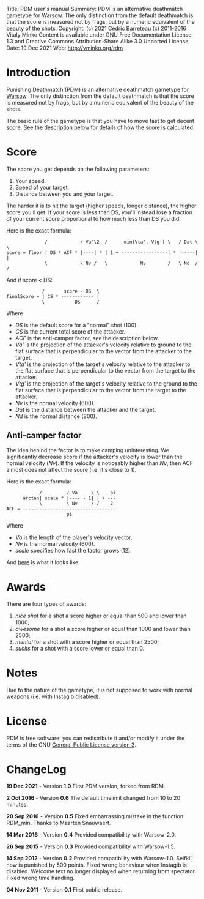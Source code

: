 Title:      PDM user's manual
Summary:    PDM is an alternative deathmatch gametype for Warsow.  The only
            distinction from the default deathmatch is that the score is
            measured not by frags, but by a numeric equivalent of the beauty
            of the shots.
Copyright:  (c) 2021 Cédric Barreteau
            (c) 2011-2016 Vitaly Minko
            Content is available under GNU Free Documentation License 1.3 and
            Creative Commons Attribution-Share Alike 3.0 Unported License
Date:       19 Dec 2021
Web:        http://vminko.org/rdm


Introduction
============

Punishing Deathmatch (PDM) is an alternative deathmatch gametype for
[Warsow][wsw]. The only distinction from the default deathmatch is that the
score is measured not by frags, but by a numeric equivalent of the beauty of
the shots.

The basic rule of the gametype is that you have to move fast to get decent
score. See the description below for details of how the score is calculated.


Score
=====

The score you get depends on the following parameters:

1. Your speed.
2. Speed of your target.
3. Distance between you and your target.

The harder it is to hit the target (higher speeds, longer distance), the higher
score you'll get. If your score is less than DS, you'll instead lose a fraction
of your current score proportional to how much less than DS you did.

Here is the exact formula:

                  /            / Va'\2  /      min(Vta', Vtg') \   / Dat \ \
    score = floor | DS * ACF * |----| * | 1 + -----------------| * |-----| |
                  \            \ Nv /   \            Nv        /   \ Nd  / /

And if score < DS:

                 /       score - DS  \
    finalScore = | CS * ------------ |
                 \           DS      /
Where

* *DS* is the default score for a "normal" shot (100).
* *CS* is the current total score of the attacker.
* *ACF* is the anti-camper factor, see the description below.
* *Va'* is the projection of the attacker's velocity relative to ground to
  the flat surface that is perpendicular to the vector from the attacker
  to the target.
* *Vta'* is the projection of the target's velocity relative to the attacker to
  the flat surface that is perpendicular to the vector from the target to the
  attacker.
* *Vtg'* is the projection of the target's velocity relative to the ground to
  the flat surface that is perpendicular to the vector from the target to the
  attacker.
* *Nv* is the normal velocity (600).
* *Dat* is the distance between the attacker and the target.
* *Nd* is the normal distance (800).

Anti-camper factor
------------------

The idea behind the factor is to make camping uninteresting. We significantly
decrease score if the attacker's velocity is lower than the normal velocity
(*Nv*). If the velocity is noticeably higher than *Nv*, then ACF almost does
not affect the score (i.e. it's close to 1).

Here is the exact formula:

                /         / Va     \ \    pi
          arctan| scale * |---- - 1| | + ---
                \         \ Nv     / /    2
    ACF = ----------------------------------
                          pi

Where

* *Va* is the length of the player's velocity vector.
* *Nv* is the normal velocity (600).
* *scale* specifies how fast the factor grows (12).

And [here][acf_plot] is what it looks like.


Awards
======

There are four types of awards:

1. *nice shot* for a shot a score higher or equal than 500 and lower
   than 1000;
2. *awesome* for a shot a score higher or equal than 1000 and lower than 2500;
3. *mental* for a shot with a score higher or equal than 2500;
4. *sucks* for a shot with a score lower or equal than 0.


Notes
=====

Due to the nature of the gametype, it is not supposed to work with normal
weapons (i.e. with Instagib disabled).


License
=======

PDM is free software: you can redistribute it and/or modify it under the
terms of the GNU [General Public License version 3][gpl3].


ChangeLog
=========

__19 Dec 2021__ - Version __1.0__
  First PDM version, forked from RDM.

__2 Oct 2016__ - Version __0.6__
  The default timelimit changed from 10 to 20 minutes.

__20 Sep 2016__ - Version __0.5__
  Fixed embarrassing mistake in the function RDM_min. Thanks to Maarten
  Snauwaert.

__14 Mar 2016__ - Version __0.4__
  Provided compatibility with Warsow-2.0.

__26 Sep 2015__ - Version __0.3__
  Provided compatibility with Warsow-1.5.

__14 Sep 2012__ - Version __0.2__
  Provided compatibility with Warsow-1.0.
  Selfkill now is punished by 500 points.
  Fixed wrong behaviour when Instagib is disabled.
  Welcome text no longer displayed when returning from spectator.
  Fixed wrong time handling.

__04 Nov 2011__ - Version __0.1__
  First public release.


[wsw]: http://www.warsow.net/
[acf_plot]: http://www.wolframalpha.com/input/?i=plot+%28atan%2812*%28x-1%29%29%2Bpi%2F2%29%2Fpi+from+x%3D0+to+4
[gpl3]: http://www.gnu.org/licenses/gpl.html
